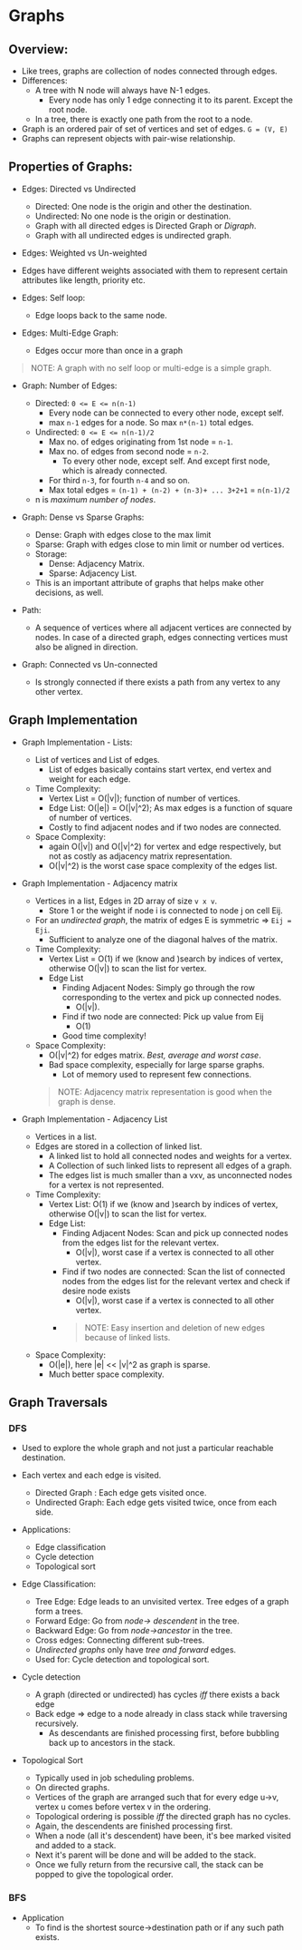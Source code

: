 # Graphs

## Overview:
- Like trees, graphs are collection of nodes connected through edges. 
- Differences:
    - A tree with N node will always have N-1 edges.
        - Every node has only 1 edge connecting it to its parent. Except the root node.
    - In a tree, there is exactly one path from the root to a node.
- Graph is an ordered pair of set of vertices and set of edges. `G = (V, E)`
- Graphs can represent objects with pair-wise relationship.
   
## Properties of Graphs:
- Edges: Directed vs Undirected
    - Directed: One node is the origin and other the destination. 
    - Undirected: No one node is the origin or destination.
    - Graph with all directed edges is Directed Graph or _Digraph_.
    - Graph with all undirected edges is undirected graph.

- Edges: Weighted vs Un-weighted
 - Edges have different weights associated with them to represent certain attributes like length, priority etc.

- Edges: Self loop: 
    - Edge loops back to the same node.

- Edges: Multi-Edge Graph:
    - Edges occur more than once in a graph

> NOTE: A graph with no self loop or multi-edge is a simple graph.

- Graph: Number of Edges: 
    - Directed: `0 <= E <= n(n-1)`
        - Every node can be connected to every other node, except self.
        - max `n-1` edges for a node. So max `n*(n-1)` total edges. 
    - Undirected: `0 <= E <= n(n-1)/2`
        - Max no. of edges originating from 1st node = `n-1`.
        - Max no. of edges from second node = `n-2`. 
            - To every other node, except self. And except first node, which is already connected.
        - For third `n-3`, for fourth `n-4` and so on.
        - Max total edges = `(n-1) + (n-2) + (n-3)+ ... 3+2+1` = `n(n-1)/2`
    - n is _maximum number of nodes_.

- Graph: Dense vs Sparse Graphs: 
    - Dense: Graph with edges close to the max limit
    - Sparse: Graph with edges close to min limit or number od vertices.
    - Storage:
        - Dense: Adjacency Matrix.
        - Sparse: Adjacency List.
    - This is an important attribute of graphs that helps make other decisions, as well.

- Path: 
    - A sequence of vertices where all adjacent vertices are connected by nodes. In case of a directed graph, edges connecting vertices must also be aligned in direction.

- Graph: Connected vs Un-connected
    - Is strongly connected if there exists a path from any vertex to any other vertex.

## Graph Implementation
- Graph Implementation - Lists:
    - List of vertices and List of edges. 
        - List of edges basically contains start vertex, end vertex and weight for each edge.
    - Time Complexity:
        - Vertex List = O(|v|); function of number of vertices.
        - Edge List: O(|e|) = O(|v|^2); As max edges is a function of square of number of vertices.
        - Costly to find adjacent nodes and if two nodes are connected.
    - Space Complexity:
        - again O(|v|) and O(|v|^2) for vertex and edge respectively, but not as costly as adjacency matrix representation.
        - O(|v|^2) is the worst case space complexity of the edges list.

- Graph Implementation - Adjacency matrix
    - Vertices in a list, Edges in 2D array of size `v x v`. 
        - Store 1 or the weight if node i is connected to node j on cell Eij.
    - For an _undirected graph_, the matrix of edges E is symmetric => `Eij = Eji`.
        - Sufficient to analyze one of the diagonal halves of the matrix. 
    - Time Complexity: 
        - Vertex List = O(1) if we (know and )search by indices of vertex, otherwise O(|v|) to scan the list for vertex.
        - Edge List
            - Finding Adjacent Nodes: Simply go through the row corresponding to the vertex and pick up connected nodes. 
                - O(|v|).
            - Find if two node are connected: Pick up value from Eij
                - O(1)
            - Good time complexity!
    - Space Complexity: 
        - O(|v|^2) for edges matrix. _Best, average and worst case_. 
        - Bad space complexity, especially for large sparse graphs. 
            - Lot of memory used to represent few connections.
        > NOTE: Adjacency matrix representation is good when the graph is dense.

- Graph Implementation - Adjacency List
    - Vertices in a list. 
    - Edges are stored in a collection of linked list.
        - A linked list to hold all connected nodes and weights for a vertex. 
        - A Collection of such linked lists to represent all edges of a graph.
        - The edges list is much smaller than a vxv, as unconnected nodes for a vertex is not represented. 
    - Time Complexity:
         - Vertex List: O(1) if we (know and )search by indices of vertex, otherwise O(|v|) to scan the list for vertex.
         - Edge List: 
            - Finding Adjacent Nodes: Scan and pick up connected nodes from the edges list for the relevant vertex. 
                - O(|v|), worst case if a vertex is connected to all other vertex.
            - Find if two nodes are connected: Scan the list of connected nodes from the edges list for the relevant vertex and check if desire node exists
                - O(|v|), worst case if a vertex is connected to all other vertex.
            - > NOTE: Easy insertion and deletion of new  edges because of linked lists.
    - Space Complexity:
        - O(|e|), here |e| << |v|^2 as graph is sparse. 
        - Much better space complexity.

## Graph Traversals
### DFS
- Used to explore the whole graph and not just a particular reachable destination.
- Each vertex and each edge is visited.
    - Directed Graph : Each edge gets visited once.
    - Undirected Graph: Each edge gets visited twice, once from each side.
- Applications:
    - Edge classification
    - Cycle detection
    - Topological sort

- Edge Classification:
    - Tree Edge: Edge leads to an unvisited vertex. Tree edges of a graph form a trees.
    - Forward Edge: Go from _node-> descendent_ in the tree.
    - Backward Edge: Go from _node->ancestor_ in the tree.
    - Cross edges: Connecting different sub-trees.
    - _Undirected graphs_  only have _tree and forward_ edges.
    - Used for: Cycle detection and topological sort.

- Cycle detection
    - A graph (directed or undirected) has cycles _iff_ there exists a back edge
    - Back edge => edge to a node already in class stack while traversing recursively.
        - As descendants are finished processing first, before bubbling back up to ancestors in the stack.

- Topological Sort
    - Typically used in job scheduling problems.
    - On directed graphs.
    - Vertices of the graph are arranged such that for every edge u->v, vertex u comes before vertex v in the ordering.
    - Topological ordering is possible _iff_ the directed graph has no cycles. 
    - Again, the descendents are finished processing first. 
    - When a node (all it's descendent) have been, it's bee marked visited and added to a stack.
    - Next it's parent will be done and will be added to the stack. 
    - Once we fully return from the recursive call, the stack can be popped to give the topological order. 


### BFS
- Application
    - To find is the shortest source->destination path or if any such path exists.
